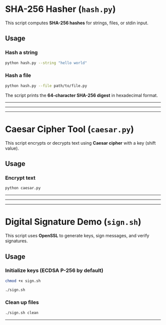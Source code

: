 # SHA-256 Hasher (`hash.py`)

This script computes **SHA-256 hashes** for strings, files, or stdin input.

## Usage

### Hash a string
```bash
python hash.py --string "hello world"
```

### Hash a file
```bash
python hash.py --file path/to/file.py
```

The script prints the **64-character SHA-256 digest** in hexadecimal format.

---
---
---

# Caesar Cipher Tool (`caesar.py`)

This script encrypts or decrypts text using **Caesar cipher** with a key (shift value).

## Usage

### Encrypt text
```bash
python caesar.py 
```

---
---
---

# Digital Signature Demo (`sign.sh`)

This script uses **OpenSSL** to generate keys, sign messages, and verify signatures.


## Usage

### Initialize keys (ECDSA P-256 by default)
```bash
chmod +x sign.sh
```
```bash
./sign.sh
```

### Clean up files
```bash
./sign.sh clean
```

---
